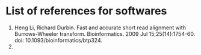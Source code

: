 # List of references for softwares
1. Heng Li, Richard Durbin. Fast and accurate short read alignment with Burrows-Wheeler transform. Bioinformatics. 2009 Jul 15;25(14):1754-60. doi: 10.1093/bioinformatics/btp324.
2. 

